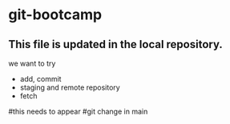 # git-bootcamp

## This file is updated in the local repository.

we want to try
* add, commit
* staging and remote repository
* fetch

#this needs to appear
#git change in main